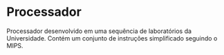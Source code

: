 # Processador
Processador desenvolvido em uma sequência de laboratórios da Universidade. Contém um conjunto de instruções simplificado seguindo o MIPS. 
